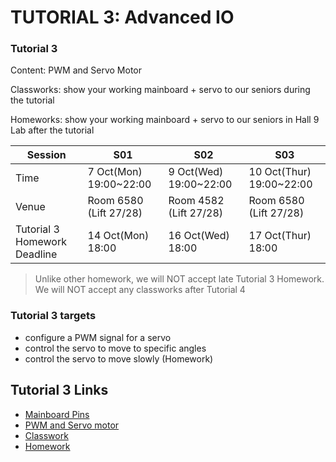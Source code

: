 # TUTORIAL 3: Advanced IO

### Tutorial 3

Content: PWM and Servo Motor

Classworks: show your working mainboard + servo to our seniors during the tutorial

Homeworks: show your working mainboard + servo to our seniors in Hall 9 Lab after the tutorial

|Session|S01|S02|S03|
|---|---|---|---|
|Time|7 Oct(Mon) 19:00~22:00|9 Oct(Wed) 19:00~22:00|10 Oct(Thur) 19:00~22:00|
|Venue|Room 6580 (Lift 27/28)|Room 4582 (Lift 27/28)|Room 6580 (Lift 27/28)|
|Tutorial 3 Homework Deadline|14 Oct(Mon) 18:00|16 Oct(Wed) 18:00|17 Oct(Thur) 18:00|

> Unlike other homework, we will NOT accept late Tutorial 3 Homework. We will NOT accept any classworks after Tutorial 4

### Tutorial 3 targets

* configure a PWM signal for a servo
* control the servo to move to specific angles
* control the servo to move slowly (Homework)

## Tutorial 3 Links

* [Mainboard Pins](01-mainboard-pins.md)
* [PWM and Servo motor](02-pwm-and-servo.md)
* [Classwork](03-classwork.md)
* [Homework](04-homework.md)
